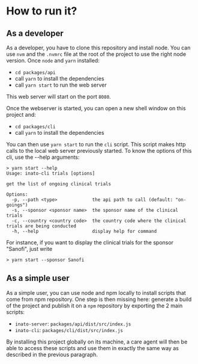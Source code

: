 # How to run it?

## As a developer

As a developer, you have to clone this repository and install node. You can use `nvm` and the
`.nvmrc` file at the root of the project to use the right node version.
Once `node` and `yarn` installed:
  - `cd packages/api`
  - call `yarn` to install the dependencies
  - call `yarn start` to run the web server

This web server will start on the port `8080`.

Once the webserver is started, you can open a new shell window on this project and:
  - `cd packages/cli`
  - call `yarn` to install the dependencies

You can then use `yarn start` to run the `cli` script.
This script makes http calls to the local web server previously started.
To know the options of this cli, use the --help arguments:

```shell
> yarn start --help
Usage: inato-cli trials [options]

get the list of ongoing clinical trials

Options:
  -p, --path <type>             the api path to call (default: "on-goings")
  -s, --sponsor <sponsor name>  the sponsor name of the clinical trials
  -c, --country <country code>  the country code where the clinical trials are being conducted
  -h, --help                    display help for command
```
For instance, if you want to display the clinical trials for the sponsor "Sanofi", just write
```shell
> yarn start --sponsor Sanofi
```

## As a simple user

As a simple user, you can use node and npm locally to install scripts that come from npm repository.
One step is then missing here: generate a build of the project and publish it on a `npm` repository by exporting
the 2 main scripts: 
  - `inato-server`: `packages/api/dist/src/index.js`
  - `inato-cli`: `packages/cli/dist/src/index.js`

By installing this project globally on its machine, a care agent will then be able to access these scripts and use them
in exactly the same way as described in the previous paragraph.
